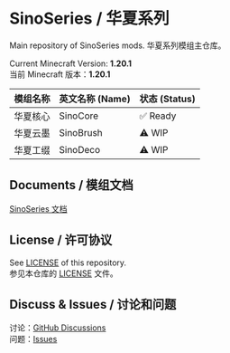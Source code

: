 # SinoSeries / 华夏系列
Main repository of SinoSeries mods.
华夏系列模组主仓库。

Current Minecraft Version: **1.20.1**  
当前 Minecraft 版本：**1.20.1**  

| 模组名称 | 英文名称 (Name) | 状态 (Status) |
|------|-------------|-------------|
| 华夏核心 | SinoCore    | ✅ Ready     |
| 华夏云墨 | SinoBrush   | ⚠️ WIP      |
| 华夏工缀 | SinoDeco    | ⚠️ WIP      |

## Documents / 模组文档
[SinoSeries 文档](https://docs.sino.moegirl.games/)

## License / 许可协议
See [LICENSE](https://github.com/SinoCraftProject/SinoSeries/blob/main/LICENSE) of this repository.  
参见本仓库的  [LICENSE](https://github.com/SinoCraftProject/SinoSeries/blob/main/LICENSE) 文件。

## Discuss & Issues / 讨论和问题
讨论：[GitHub Discussions](https://github.com/orgs/SinoCraftProject/discussions)  
问题：[Issues](https://github.com/SinoCraftProject/SinoSeries/issues)
